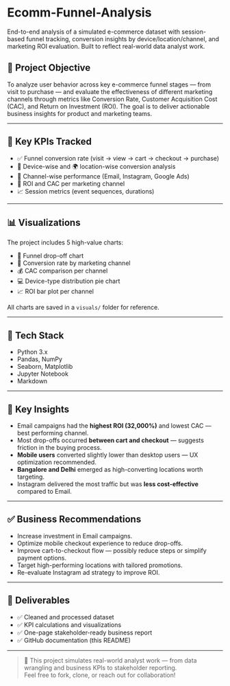 # Ecomm-Funnel-Analysis
End-to-end analysis of a simulated e-commerce dataset with session-based funnel tracking, conversion insights by device/location/channel, and marketing ROI evaluation. Built to reflect real-world data analyst work.

## 📌 Project Objective

To analyze user behavior across key e-commerce funnel stages — from visit to purchase — and evaluate the effectiveness of different marketing channels through metrics like Conversion Rate, Customer Acquisition Cost (CAC), and Return on Investment (ROI). The goal is to deliver actionable business insights for product and marketing teams.

---

## 🧮 Key KPIs Tracked

- ✅ Funnel conversion rate (visit → view → cart → checkout → purchase)
- 📱 Device-wise and 🌍 location-wise conversion analysis
- 📣 Channel-wise performance (Email, Instagram, Google Ads)
- 💸 ROI and CAC per marketing channel
- 📈 Session metrics (event sequences, durations)

---

## 📊 Visualizations

The project includes 5 high-value charts:

- 🛒 Funnel drop-off chart
- 📣 Conversion rate by marketing channel
- 💰 CAC comparison per channel
- 💻 Device-type distribution pie chart
- 📈 ROI bar plot per channel

All charts are saved in a `visuals/` folder for reference.

---

## 🔧 Tech Stack

- Python 3.x
- Pandas, NumPy
- Seaborn, Matplotlib
- Jupyter Notebook
- Markdown

---

## 🧠 Key Insights

- Email campaigns had the **highest ROI (32,000%)** and lowest CAC — best performing channel.
- Most drop-offs occurred **between cart and checkout** — suggests friction in the buying process.
- **Mobile users** converted slightly lower than desktop users — UX optimization recommended.
- **Bangalore and Delhi** emerged as high-converting locations worth targeting.
- Instagram delivered the most traffic but was **less cost-effective** compared to Email.

---

## ✅ Business Recommendations

- Increase investment in Email campaigns.
- Optimize mobile checkout experience to reduce drop-offs.
- Improve cart-to-checkout flow — possibly reduce steps or simplify payment options.
- Target high-performing locations with tailored promotions.
- Re-evaluate Instagram ad strategy to improve ROI.

---

## 📁 Deliverables

- ✅ Cleaned and processed dataset
- ✅ KPI calculations and visualizations
- ✅ One-page stakeholder-ready business report
- ✅ GitHub documentation (this README)

---

> 📁 This project simulates real-world analyst work — from data wrangling and business KPIs to stakeholder reporting.  
> Feel free to fork, clone, or reach out for collaboration!
